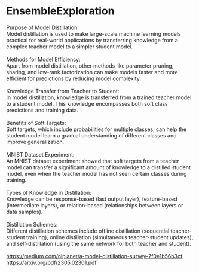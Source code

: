 # EnsembleExploration



Purpose of Model Distillation:<br>
Model distillation is used to make large-scale machine learning models practical for real-world applications by transferring knowledge from a complex teacher model to a simpler student model.<br>
<br>
Methods for Model Efficiency:<br>
Apart from model distillation, other methods like parameter pruning, sharing, and low-rank factorization can make models faster and more efficient for predictions by reducing model complexity.<br>
<br>
Knowledge Transfer from Teacher to Student:<br>
In model distillation, knowledge is transferred from a trained teacher model to a student model. This knowledge encompasses both soft class predictions and training data.<br>
<br>
Benefits of Soft Targets:<br>
Soft targets, which include probabilities for multiple classes, can help the student model learn a gradual understanding of different classes and improve generalization.<br>
<br>
MNIST Dataset Experiment:<br>
An MNIST dataset experiment showed that soft targets from a teacher model can transfer a significant amount of knowledge to a distilled student model, even when the teacher model has not seen certain classes during training.<br>
<br>
Types of Knowledge in Distillation:<br>
Knowledge can be response-based (last output layer), feature-based (intermediate layers), or relation-based (relationships between layers or data samples).<br>
<br>
Distillation Schemes:<br>
Different distillation schemes include offline distillation (sequential teacher-student training), online distillation (simultaneous teacher-student updates), and self-distillation (using the same network for both teacher and student).<br>
<br>
https://medium.com/nlplanet/a-model-distillation-survey-7f0e1b56b3cf <br>
https://arxiv.org/pdf/2305.02301.pdf
